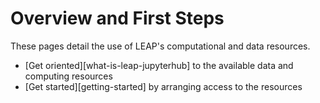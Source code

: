 # Overview and First Steps

These pages detail the use of LEAP's computational and data resources.

- [Get oriented][what-is-leap-jupyterhub] to the available data and computing resources
- [Get started][getting-started] by arranging access to the resources
